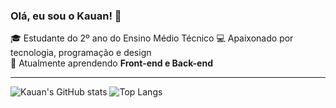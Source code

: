 ### Olá, eu sou o Kauan! 👋

🎓 Estudante do 2º ano do Ensino Médio Técnico 
💻 Apaixonado por tecnologia, programação e design  
🌱 Atualmente aprendendo **Front-end e Back-end**  

---

![Kauan's GitHub stats](https://github-readme-stats.vercel.app/api?username=Kauan-Mazeto&show_icons=true&theme=tokyonight)
![Top Langs](https://github-readme-stats.vercel.app/api/top-langs/?username=Kauan-Mazeto&layout=compact&theme=tokyonight)
